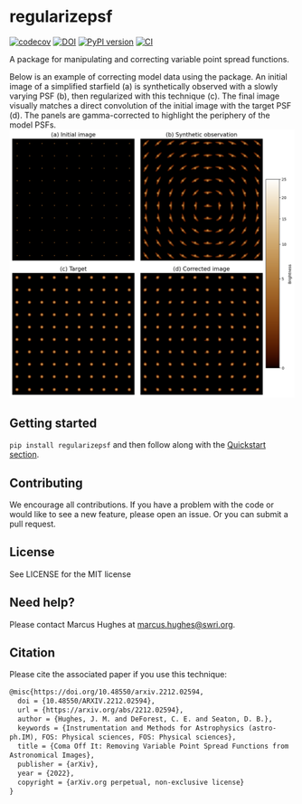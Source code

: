 # regularizepsf
[![codecov](https://codecov.io/gh/punch-mission/regularizepsf/branch/main/graph/badge.svg?token=pn4NTO70I9)](https://codecov.io/gh/punch-mission/regularizepsf)
[![DOI](https://zenodo.org/badge/555583385.svg)](https://zenodo.org/badge/latestdoi/555583385)
[![PyPI version](https://badge.fury.io/py/regularizepsf.svg)](https://badge.fury.io/py/regularizepsf)
[![CI](https://github.com/punch-mission/regularizepsf/actions/workflows/ci.yml/badge.svg)](https://github.com/punch-mission/regularizepsf/actions/workflows/ci.yml)

A package for manipulating and correcting variable point spread functions.

Below is an example of correcting model data using the package. An initial image of a simplified starfield (a) is synthetically observed with a slowly
varying PSF (b), then regularized with this technique (c). The final image visually matches a direct convolution of
the initial image with the target PSF (d). The panels are gamma-corrected to highlight the periphery of the model PSFs.
![Example result image](model_example.png)

## Getting started

`pip install regularizepsf` and then follow along with the [Quickstart section](https://punch-mission.github.io/regularizepsf/quickstart.html). 

## Contributing
We encourage all contributions. If you have a problem with the code or would like to see a new feature, please open an issue. Or you can submit a pull request. 

## License
See LICENSE for the MIT license

## Need help?
Please contact Marcus Hughes at [marcus.hughes@swri.org](mailto:marcus.hughes@swri.org).

## Citation
Please cite the associated paper if you use this technique: 

```
@misc{https://doi.org/10.48550/arxiv.2212.02594,
  doi = {10.48550/ARXIV.2212.02594},
  url = {https://arxiv.org/abs/2212.02594},
  author = {Hughes, J. M. and DeForest, C. E. and Seaton, D. B.},
  keywords = {Instrumentation and Methods for Astrophysics (astro-ph.IM), FOS: Physical sciences, FOS: Physical sciences},
  title = {Coma Off It: Removing Variable Point Spread Functions from Astronomical Images},
  publisher = {arXiv},
  year = {2022},
  copyright = {arXiv.org perpetual, non-exclusive license}
}

```
